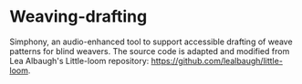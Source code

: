 # Weaving-drafting

Simphony, an audio-enhanced tool to support accessible drafting of weave patterns for blind weavers. The source code is adapted and modified from Lea Albaugh's Little-loom repository: https://github.com/lealbaugh/little-loom.
 
